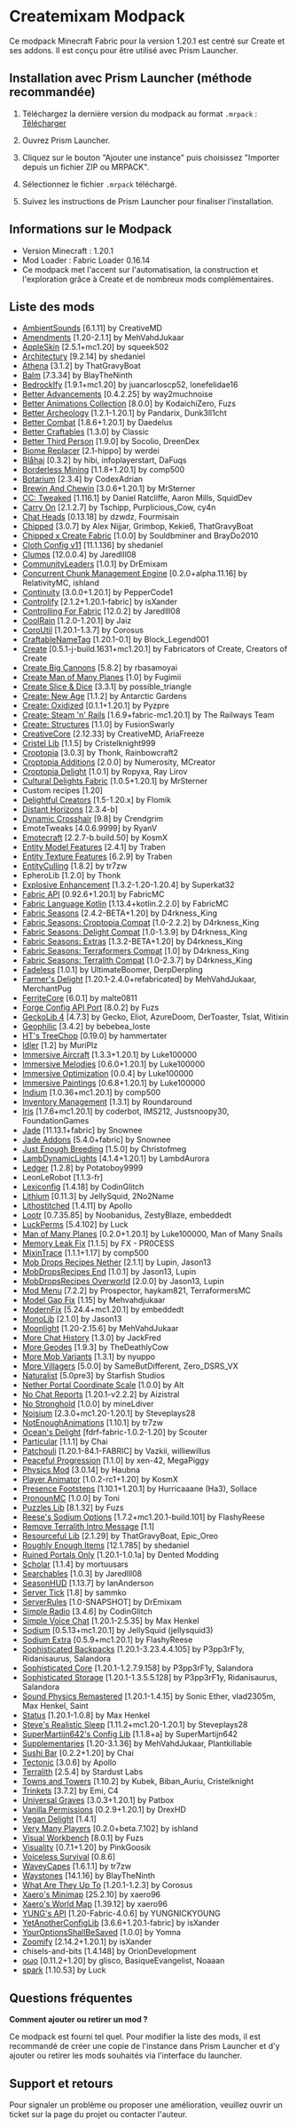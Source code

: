 # Createmixam Modpack

Ce modpack Minecraft Fabric pour la version 1.20.1 est centré sur Create et ses addons. Il est conçu pour être utilisé avec Prism Launcher.

## Installation avec Prism Launcher (méthode recommandée)

1. Téléchargez la dernière version du modpack au format `.mrpack` : [Télécharger](../../releases/latest/download/Createmixam.mrpack)

2. Ouvrez Prism Launcher.
3. Cliquez sur le bouton "Ajouter une instance" puis choisissez "Importer depuis un fichier ZIP ou MRPACK".
4. Sélectionnez le fichier `.mrpack` téléchargé.
5. Suivez les instructions de Prism Launcher pour finaliser l'installation.

## Informations sur le Modpack

- Version Minecraft : 1.20.1
- Mod Loader : Fabric Loader 0.16.14
- Ce modpack met l'accent sur l'automatisation, la construction et l'exploration grâce à Create et de nombreux mods complémentaires.

## Liste des mods

- [AmbientSounds](https://modrinth.com/mod/fM515JnW) [6\.1\.11] by CreativeMD
- [Amendments](https://modrinth.com/mod/6iTJugQR) [1\.20\-2\.1\.1] by MehVahdJukaar
- [AppleSkin](https://modrinth.com/mod/EsAfCjCV) [2\.5\.1\+mc1\.20] by squeek502
- [Architectury](https://modrinth.com/mod/lhGA9TYQ) [9\.2\.14] by shedaniel
- [Athena](https://modrinth.com/mod/b1ZV3DIJ) [3\.1\.2] by ThatGravyBoat
- [Balm](https://modrinth.com/mod/MBAkmtvl) [7\.3\.34] by BlayTheNinth
- [BedrockIfy](https://modrinth.com/mod/ox3rDp1B) [1\.9\.1\+mc1\.20] by juancarloscp52, lonefelidae16
- [Better Advancements](https://modrinth.com/mod/Q2OqKxDG) [0\.4\.2\.25] by way2muchnoise
- [Better Animations Collection](https://modrinth.com/mod/OoOVj3J3) [8\.0\.0] by KodaichiZero, Fuzs
- [Better Archeology](https://modrinth.com/mod/zCh7omyG) [1\.2\.1\-1\.20\.1] by Pandarix, Dunk3ll1cht
- [Better Combat](https://modrinth.com/mod/5sy6g3kz) [1\.8\.6\+1\.20\.1] by Daedelus
- [Better Craftables](https://modrinth.com/mod/BLG002oq) [1\.3\.0] by Classic
- [Better Third Person](https://modrinth.com/mod/G1s2WpNo) [1\.9\.0] by Socolio, DreenDex
- [Biome Replacer](https://modrinth.com/mod/DAXbR0Wj) [2\.1\-hippo] by werdei
- [Blåhaj](https://modrinth.com/mod/5bb5rG4b) [0\.3\.2] by hibi, infoplayerstart, DaFuqs
- [Borderless Mining](https://modrinth.com/mod/kYq5qkSL) [1\.1\.8\+1\.20\.1] by comp500
- [Botarium](https://modrinth.com/mod/2u6LRnMa) [2\.3\.4] by CodexAdrian
- [Brewin And Chewin](https://modrinth.com/mod/e4G0uSdm) [3\.0\.6\+1\.20\.1] by MrSterner
- [CC: Tweaked](https://modrinth.com/mod/gu7yAYhd) [1\.116\.1] by Daniel Ratcliffe, Aaron Mills, SquidDev
- [Carry On](https://modrinth.com/mod/joEfVgkn) [2\.1\.2\.7] by Tschipp, Purplicious\_Cow, cy4n
- [Chat Heads](https://modrinth.com/mod/Wb5oqrBJ) [0\.13\.18] by dzwdz, Fourmisain
- [Chipped](https://modrinth.com/mod/BAscRYKm) [3\.0\.7] by Alex Nijjar, Grimbop, Kekie6, ThatGravyBoat
- [Chipped x Create Fabric](https://modrinth.com/mod/Ncbuvyrf) [1\.0\.0] by Souldbminer and BrayDo2010
- [Cloth Config v11](https://modrinth.com/mod/9s6osm5g) [11\.1\.136] by shedaniel
- [Clumps](https://modrinth.com/mod/Wnxd13zP) [12\.0\.0\.4] by Jaredlll08
- [CommunityLeaders](https://modrinth.com/mod/pOTfVxmX) [1\.0\.1] by DrEmixam
- [Concurrent Chunk Management Engine](https://modrinth.com/mod/VSNURh3q) [0\.2\.0\+alpha\.11\.16] by RelativityMC, ishland
- [Continuity](https://modrinth.com/mod/1IjD5062) [3\.0\.0\+1\.20\.1] by PepperCode1
- [Controlify](https://modrinth.com/mod/DOUdJVEm) [2\.1\.2\+1\.20\.1\-fabric] by isXander
- [Controlling For Fabric](https://modrinth.com/mod/xv94TkTM) [12\.0\.2] by Jaredlll08
- [CoolRain](https://modrinth.com/mod/iDyqnQLT) [1\.2\.0\-1\.20\.1] by Jaiz
- [CoroUtil](https://modrinth.com/mod/rLLJ1OZM) [1\.20\.1\-1\.3\.7] by Corosus
- [CraftableNameTag](https://modrinth.com/mod/mi57UBwo) [1\.20\.1\-0\.1] by Block\_Legend001
- [Create](https://modrinth.com/mod/Xbc0uyRg) [0\.5\.1\-j\-build\.1631\+mc1\.20\.1] by Fabricators of Create, Creators of Create
- [Create Big Cannons](https://modrinth.com/mod/GWp4jCJj) [5\.8\.2] by rbasamoyai
- [Create Man of Many Planes](https://modrinth.com/mod/F4Rdk2PX) [1\.0] by Fugimii
- [Create Slice & Dice](https://modrinth.com/mod/GmjmRQ0A) [3\.3\.1] by possible\_triangle
- [Create: New Age](https://modrinth.com/mod/FTeXqI9v) [1\.1\.2] by Antarctic Gardens
- [Create: Oxidized](https://modrinth.com/mod/X9kjRZeX) [0\.1\.1\+1\.20\.1] by Pyzpre
- [Create: Steam 'n' Rails](https://modrinth.com/mod/ZzjhlDgM) [1\.6\.9\+fabric\-mc1\.20\.1] by The Railways Team
- [Create: Structures](https://modrinth.com/mod/IAnP4np7) [1\.1\.0] by FusionSwarly
- [CreativeCore](https://modrinth.com/mod/OsZiaDHq) [2\.12\.33] by CreativeMD, AriaFreeze
- [Cristel Lib](https://modrinth.com/mod/cl223EMc) [1\.1\.5] by Cristelknight999
- [Croptopia](https://www.curseforge.com/minecraft/mc-mods/croptopia-fabric) [3\.0\.3] by Thonk, Rainbowcraft2
- [Croptopia Additions](https://modrinth.com/mod/y3U444Zp) [2\.0\.0] by Numerosity, MCreator
- [Croptopia Delight](https://modrinth.com/mod/z2Ihxkgp) [1\.0\.1] by Ropyxa, Ray Lirov
- [Cultural Delights Fabric](https://modrinth.com/mod/9Gy8sTXS) [1\.0\.5\+1\.20\.1] by MrSterner
- Custom recipes [1\.20]
- [Delightful Creators](https://modrinth.com/mod/jmJ87gsb) [1\.5\-1\.20\.x] by Flomik
- [Distant Horizons](https://modrinth.com/mod/uCdwusMi) [2\.3\.4\-b]
- [Dynamic Crosshair](https://modrinth.com/mod/ZcR9weSm) [9\.8] by Crendgrim
- EmoteTweaks [4\.0\.6\.9999] by RyanV
- [Emotecraft](https://modrinth.com/mod/pZ2wrerK) [2\.2\.7\-b\.build\.50] by KosmX
- [Entity Model Features](https://modrinth.com/mod/4I1XuqiY) [2\.4\.1] by Traben
- [Entity Texture Features](https://modrinth.com/mod/BVzZfTc1) [6\.2\.9] by Traben
- [EntityCulling](https://modrinth.com/mod/NNAgCjsB) [1\.8\.2] by tr7zw
- EpheroLib [1\.2\.0] by Thonk
- [Explosive Enhancement](https://modrinth.com/mod/OSQ8mw2r) [1\.3\.2\-1\.20\-1\.20\.4] by Superkat32
- [Fabric API](https://modrinth.com/mod/P7dR8mSH) [0\.92\.6\+1\.20\.1] by FabricMC
- [Fabric Language Kotlin](https://modrinth.com/mod/Ha28R6CL) [1\.13\.4\+kotlin\.2\.2\.0] by FabricMC
- [Fabric Seasons](https://modrinth.com/mod/KJe6y9Eu) [2\.4\.2\-BETA\+1\.20] by D4rkness\_King
- [Fabric Seasons: Croptopia Compat](https://modrinth.com/mod/OsfjeSxl) [1\.0\-2\.2\.2] by D4rkness\_King
- [Fabric Seasons: Delight Compat](https://modrinth.com/mod/4VYO7ir0) [1\.0\-1\.3\.9] by D4rkness\_King
- [Fabric Seasons: Extras](https://modrinth.com/mod/64FYdx5z) [1\.3\.2\-BETA\+1\.20] by D4rkness\_King
- [Fabric Seasons: Terraformers Compat](https://modrinth.com/mod/x38mKXbF) [1\.0] by D4rkness\_King
- [Fabric Seasons: Terralith Compat](https://modrinth.com/mod/D53qveoj) [1\.0\-2\.3\.7] by D4rkness\_King
- [Fadeless](https://modrinth.com/mod/ncKjyGm3) [1\.0\.1] by UltimateBoomer, DerpDerpling
- [Farmer's Delight](https://modrinth.com/mod/7vxePowz) [1\.20\.1\-2\.4\.0\+refabricated] by MehVahdJukaar, MerchantPug
- [FerriteCore](https://modrinth.com/mod/uXXizFIs) [6\.0\.1] by malte0811
- [Forge Config API Port](https://modrinth.com/mod/ohNO6lps) [8\.0\.2] by Fuzs
- [GeckoLib 4](https://modrinth.com/mod/8BmcQJ2H) [4\.7\.3] by Gecko, Eliot, AzureDoom, DerToaster, Tslat, Witixin
- [Geophilic](https://modrinth.com/mod/hl5OLM95) [3\.4\.2] by bebebea\_loste
- [HT's TreeChop](https://modrinth.com/mod/gHoB7SHO) [0\.19\.0] by hammertater
- [Idler](https://modrinth.com/mod/eIiOeYpU) [1\.2] by MuriPlz
- [Immersive Aircraft](https://modrinth.com/mod/x3HZvrj6) [1\.3\.3\+1\.20\.1] by Luke100000
- [Immersive Melodies](https://modrinth.com/mod/TaSmHw8V) [0\.6\.0\+1\.20\.1] by Luke100000
- [Immersive Optimization](https://modrinth.com/mod/vNZgQmjg) [0\.0\.4] by Luke100000
- [Immersive Paintings](https://modrinth.com/mod/6txNkua3) [0\.6\.8\+1\.20\.1] by Luke100000
- [Indium](https://modrinth.com/mod/Orvt0mRa) [1\.0\.36\+mc1\.20\.1] by comp500
- [Inventory Management](https://modrinth.com/mod/F7wXag4i) [1\.3\.1] by Roundaround
- [Iris](https://modrinth.com/mod/YL57xq9U) [1\.7\.6\+mc1\.20\.1] by coderbot, IMS212, Justsnoopy30, FoundationGames
- [Jade](https://modrinth.com/mod/nvQzSEkH) [11\.13\.1\+fabric] by Snownee
- [Jade Addons](https://modrinth.com/mod/fThnVRli) [5\.4\.0\+fabric] by Snownee
- [Just Enough Breeding](https://modrinth.com/mod/9Pk89J3g) [1\.5\.0] by Christofmeg
- [LambDynamicLights](https://modrinth.com/mod/yBW8D80W) [4\.1\.4\+1\.20\.1] by LambdAurora
- [Ledger](https://modrinth.com/mod/LVN9ygNV) [1\.2\.8] by Potatoboy9999
- LeonLeRobot [1\.1\.3\-fr]
- [Lexiconfig](https://modrinth.com/mod/D157Rgyf) [1\.4\.18] by CodinGlitch
- [Lithium](https://modrinth.com/mod/gvQqBUqZ) [0\.11\.3] by JellySquid, 2No2Name
- [Lithostitched](https://modrinth.com/mod/XaDC71GB) [1\.4\.11] by Apollo
- [Lootr](https://modrinth.com/mod/EltpO5cN) [0\.7\.35\.85] by Noobanidus, ZestyBlaze, embeddedt
- [LuckPerms](https://modrinth.com/mod/Vebnzrzj) [5\.4\.102] by Luck
- [Man of Many Planes](https://modrinth.com/mod/9qdTHi0q) [0\.2\.0\+1\.20\.1] by Luke100000, Man of Many Snails
- [Memory Leak Fix](https://modrinth.com/mod/NRjRiSSD) [1\.1\.5] by FX \- PR0CESS
- [MixinTrace](https://modrinth.com/mod/sGmHWmeL) [1\.1\.1\+1\.17] by comp500
- [Mob Drops Recipes Nether](https://modrinth.com/mod/ZZwVawuB) [2\.1\.1] by Lupin, Jason13
- [MobDropsRecipes End](https://modrinth.com/mod/rT4FBoKu) [1\.0\.1] by Jason13, Lupin
- [MobDropsRecipes Overworld](https://modrinth.com/mod/LYhFZWpP) [2\.0\.0] by Jason13, Lupin
- [Mod Menu](https://modrinth.com/mod/mOgUt4GM) [7\.2\.2] by Prospector, haykam821, TerraformersMC
- [Model Gap Fix](https://modrinth.com/mod/QdG47OkI) [1\.15] by Mehvahdjukaar
- [ModernFix](https://modrinth.com/mod/nmDcB62a) [5\.24\.4\+mc1\.20\.1] by embeddedt
- [MonoLib](https://modrinth.com/mod/9leXt4A5) [2\.1\.0] by Jason13
- [Moonlight](https://modrinth.com/mod/twkfQtEc) [1\.20\-2\.15\.6] by MehVahdJukaar
- [More Chat History](https://modrinth.com/mod/8qkXwOnk) [1\.3\.0] by JackFred
- [More Geodes](https://modrinth.com/mod/oGmBThKh) [1\.9\.3] by TheDeathlyCow
- [More Mob Variants](https://modrinth.com/mod/JiEhJ3WG) [1\.3\.1] by nyuppo
- [More Villagers](https://www.curseforge.com/minecraft/mc-mods/more-villagers-fabric) [5\.0\.0] by SameButDifferent, Zero\_DSRS\_VX
- [Naturalist](https://modrinth.com/mod/F8BQNPWX) [5\.0pre3] by Starfish Studios
- [Nether Portal Coordinate Scale](https://modrinth.com/mod/Hv18c1Ah) [1\.0\.0] by Alt
- [No Chat Reports](https://modrinth.com/mod/qQyHxfxd) [1\.20\.1\-v2\.2\.2] by Aizistral
- [No Stronghold](https://modrinth.com/mod/mufpHDky) [1\.0\.0] by mineLdiver
- [Noisium](https://modrinth.com/mod/KuNKN7d2) [2\.3\.0\+mc1\.20\-1\.20\.1] by Steveplays28
- [NotEnoughAnimations](https://modrinth.com/mod/MPCX6s5C) [1\.10\.1] by tr7zw
- [Ocean's Delight](https://modrinth.com/mod/DGiq4ZSW) [fdrf\-fabric\-1\.0\.2\-1\.20] by Scouter
- [Particular](https://modrinth.com/mod/particular/) [1\.1\.1] by Chai
- [Patchouli](https://modrinth.com/mod/nU0bVIaL) [1\.20\.1\-84\.1\-FABRIC] by Vazkii, williewillus
- [Peaceful Progression](https://modrinth.com/mod/s09pWwK0) [1\.1\.0] by xen\-42, MegaPiggy
- [Physics Mod](https://modrinth.com/mod/Xy8aRQKS) [3\.0\.14] by Haubna
- [Player Animator](https://modrinth.com/mod/gedNE4y2) [1\.0\.2\-rc1\+1\.20] by KosmX  
- [Presence Footsteps](https://modrinth.com/mod/rcTfTZr3) [1\.10\.1\+1\.20\.1] by Hurricaaane \(Ha3\), Sollace
- [PronounMC](https://modrinth.com/mod/SrkzlZZ1) [1\.0\.0] by Toni
- [Puzzles Lib](https://modrinth.com/mod/QAGBst4M) [8\.1\.32] by Fuzs
- [Reese's Sodium Options](https://modrinth.com/mod/Bh37bMuy) [1\.7\.2\+mc1\.20\.1\-build\.101] by FlashyReese
- [Remove Terralith Intro Message](https://modrinth.com/mod/sk4iFZGy) [1\.1]
- [Resourceful Lib](https://modrinth.com/mod/G1hIVOrD) [2\.1\.29] by ThatGravyBoat, Epic\_Oreo
- [Roughly Enough Items](https://modrinth.com/mod/nfn13YXA) [12\.1\.785] by shedaniel
- [Ruined Portals Only](https://modrinth.com/mod/LEKXhKHz) [1\.20\.1\-1\.0\.1a] by Dented Modding
- [Scholar](https://modrinth.com/mod/fX4dIQCo) [1\.1\.4] by mortuusars
- [Searchables](https://modrinth.com/mod/fuuu3xnx) [1\.0\.3] by Jaredlll08
- [SeasonHUD](https://modrinth.com/mod/iDiIfZLX) [1\.13\.7] by IanAnderson
- [Server Tick](https://modrinth.com/mod/nEKRNLz9) [1\.8] by sammko
- [ServerRules](https://modrinth.com/mod/1tSdJG3n) [1\.0\-SNAPSHOT] by DrEmixam
- [Simple Radio](https://modrinth.com/mod/S7b8mMXS) [3\.4\.6] by CodinGlitch
- [Simple Voice Chat](https://modrinth.com/mod/9eGKb6K1) [1\.20\.1\-2\.5\.35] by Max Henkel
- [Sodium](https://modrinth.com/mod/AANobbMI) [0\.5\.13\+mc1\.20\.1] by JellySquid \(jellysquid3\)
- [Sodium Extra](https://modrinth.com/mod/PtjYWJkn) [0\.5\.9\+mc1\.20\.1] by FlashyReese
- [Sophisticated Backpacks](https://modrinth.com/mod/ouNrBQtq) [1\.20\.1\-3\.23\.4\.4\.105] by P3pp3rF1y, Ridanisaurus, Salandora
- [Sophisticated Core](https://modrinth.com/mod/9jxwkYQL) [1\.20\.1\-1\.2\.7\.9\.158] by P3pp3rF1y, Salandora
- [Sophisticated Storage](https://modrinth.com/mod/iHtpVwJL) [1\.20\.1\-1\.3\.5\.5\.128] by P3pp3rF1y, Ridanisaurus, Salandora
- [Sound Physics Remastered](https://modrinth.com/mod/qyVF9oeo) [1\.20\.1\-1\.4\.15] by Sonic Ether, vlad2305m, Max Henkel, Saint
- [Status](https://modrinth.com/mod/b93awgkg) [1\.20\.1\-1\.0\.8] by Max Henkel
- [Steve's Realistic Sleep](https://modrinth.com/mod/ZPywkPEo) [1\.11\.2\+mc1\.20\-1\.20\.1] by Steveplays28
- [SuperMartijn642's Config Lib](https://modrinth.com/mod/LN9BxssP) [1\.1\.8\+a] by SuperMartijn642
- [Supplementaries](https://modrinth.com/mod/fFEIiSDQ) [1\.20\-3\.1\.36] by MehVahdJukaar, Plantkillable
- [Sushi Bar](https://modrinth.com/mod/tr2Mv6ke) [0\.2\.2\+1\.20] by Chai
- [Tectonic](https://modrinth.com/mod/lWDHr9jE) [3\.0\.6] by Apollo
- [Terralith](https://modrinth.com/mod/8oi3bsk5) [2\.5\.4] by Stardust Labs
- [Towns and Towers](https://modrinth.com/mod/DjLobEOy) [1\.10\.2] by Kubek, Biban\_Auriu, Cristelknight
- [Trinkets](https://modrinth.com/mod/5aaWibi9) [3\.7\.2] by Emi, C4
- [Universal Graves](https://modrinth.com/mod/yn9u3ypm) [3\.0\.3\+1\.20\.1] by Patbox
- [Vanilla Permissions](https://modrinth.com/mod/fdZkP5Bb) [0\.2\.9\+1\.20\.1] by DrexHD
- [Vegan Delight](https://modrinth.com/mod/Na8nA0jA) [1\.4\.1]
- [Very Many Players](https://modrinth.com/mod/wnEe9KBa) [0\.2\.0\+beta\.7\.102] by ishland
- [Visual Workbench](https://modrinth.com/mod/kfqD1JRw) [8\.0\.1] by Fuzs
- [Visuality](https://modrinth.com/mod/rI0hvYcd) [0\.7\.1\+1\.20] by PinkGoosik
- [Voiceless Survival](https://modrinth.com/mod/JJ3q7W2X) [0\.8\.6]
- [WaveyCapes](https://modrinth.com/mod/kYuIpRLv) [1\.6\.1\.1] by tr7zw
- [Waystones](https://modrinth.com/mod/LOpKHB2A) [14\.1\.16] by BlayTheNinth
- [What Are They Up To](https://modrinth.com/mod/AtB5mHky) [1\.20\.1\-1\.2\.3] by Corosus
- [Xaero's Minimap](https://modrinth.com/mod/1bokaNcj) [25\.2\.10] by xaero96
- [Xaero's World Map](https://modrinth.com/mod/NcUtCpym) [1\.39\.12] by xaero96
- [YUNG's API](https://modrinth.com/mod/Ua7DFN59) [1\.20\-Fabric\-4\.0\.6] by YUNGNICKYOUNG
- [YetAnotherConfigLib](https://modrinth.com/mod/1eAoo2KR) [3\.6\.6\+1\.20\.1\-fabric] by isXander
- [YourOptionsShallBeSaved](https://modrinth.com/mod/1Gw7bnTq) [1\.0\.0] by Yomna
- [Zoomify](https://modrinth.com/mod/w7ThoJFB) [2\.14\.2\+1\.20\.1] by isXander
- chisels\-and\-bits [1\.4\.148] by OrionDevelopment
- [oωo](https://modrinth.com/mod/ccKDOlHs) [0\.11\.2\+1\.20] by glisco, BasiqueEvangelist, Noaaan
- [spark](https://modrinth.com/mod/l6YH9Als) [1\.10\.53] by Luck

## Questions fréquentes

**Comment ajouter ou retirer un mod ?**

Ce modpack est fourni tel quel. Pour modifier la liste des mods, il est recommandé de créer une copie de l'instance dans Prism Launcher et d'y ajouter ou retirer les mods souhaités via l'interface du launcher.

## Support et retours

Pour signaler un problème ou proposer une amélioration, veuillez ouvrir un ticket sur la page du projet ou contacter l'auteur.